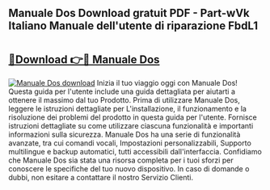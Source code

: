 ## Manuale Dos Download gratuit PDF - Part-wVk Italiano Manuale dell'utente di riparazione FbdL1

# <h2><a href="http://df93qb.blite.top/?on=Manuale+Dos">🔗Download 👉🔴 Manuale Dos</a></h2>

[![Manuale Dos download](https://i.imgur.com/lujVjoI.png)](http://df93qb.blite.top/?on=Manuale+Dos)
Inizia il tuo viaggio oggi con Manuale Dos! Questa guida per l'utente include una guida dettagliata per aiutarti a ottenere il massimo dal tuo Prodotto. Prima di utilizzare Manuale Dos, leggere le istruzioni dettagliate per L'installazione, il funzionamento e la risoluzione dei problemi del prodotto in questa guida per l'utente. Fornisce istruzioni dettagliate su come utilizzare ciascuna funzionalità e importanti informazioni sulla sicurezza. Manuale Dos ha una serie di funzionalità avanzate, tra cui comandi vocali, Impostazioni personalizzabili, Supporto multilingue e backup automatici, tutti accessibili dall'interfaccia. Confidiamo che Manuale Dos sia stata una risorsa completa per i tuoi sforzi per conoscere le specifiche del tuo nuovo dispositivo. In caso di domande o dubbi, non esitare a contattare il nostro Servizio Clienti.
